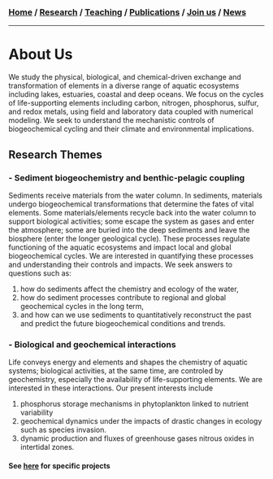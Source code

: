 ### [**Home**](README.md) / [**Research**](pages/research.md) / [**Teaching**](pages/teaching.md) / [**Publications**](pages/publications.md) / [**Join us**](pages/joinus.md) / [**News**](pages/news.md) 
---

# About Us
We study the physical, biological, and chemical-driven exchange and transformation of elements in a diverse range of aquatic ecosystems including lakes, estuaries, coastal and deep oceans. We focus on the cycles of life-supporting elements including carbon, nitrogen, phosphorus, sulfur, and redox metals, using field and laboratory data coupled with numerical modeling. We seek to understand the mechanistic controls of biogeochemical cycling and their climate and environmental implications. 

## Research Themes 

### - Sediment biogeochemistry and benthic-pelagic coupling 
Sediments receive materials from the water column. In sediments, materials undergo biogeochemical transformations that determine the fates of vital elements. Some materials/elements recycle back into the water column to support biological activities; some escape the system as gases and enter the atmosphere; some are buried into the deep sediments and leave the biosphere (enter the longer geological cycle). These processes regulate functioning of the aquatic ecosystems and impact local and global biogeochemical cycles. We are interested in quantifying these processes and understanding their controls and impacts. We seek answers to questions such as: 
1. how do sediments affect the chemistry and ecology of the water, 
2. how do sediment processes contribute to regional and global geochemical cycles in the long term, 
3. and how can we use sediments to quantitatively reconstruct the past and predict the future biogeochemical conditions and trends.

### - Biological and geochemical interactions 

Life conveys energy and elements and shapes the chemistry of aquatic systems; biological activities, at the same time, are controled by geochemistry, especially the availability of life-supporting elements. We are interested in these interactions. Our present interests include 
1. phosphorus storage mechanisms in phytoplankton linked to nutrient variability  
2. geochemical dynamics under the impacts of drastic changes in ecology such as species invasion. 
3. dynamic production and fluxes of greenhouse gases nitrous oxides in intertidal zones. 

#### See [here](/pages/research.md) for specific projects

